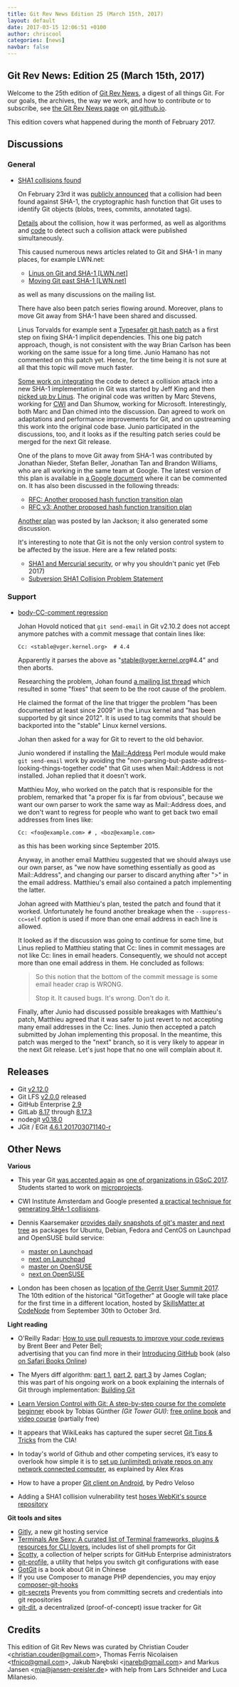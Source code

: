 ```yaml
---
title: Git Rev News Edition 25 (March 15th, 2017)
layout: default
date: 2017-03-15 12:06:51 +0100
author: chriscool
categories: [news]
navbar: false
---
```


## Git Rev News: Edition 25 (March 15th, 2017)

Welcome to the 25th edition of [Git Rev News](https://git.github.io/rev_news/rev_news/),
a digest of all things Git. For our goals, the archives, the way we work, and how to contribute or to
subscribe, see [the Git Rev News page](https://git.github.io/rev_news/rev_news/) on [git.github.io](http://git.github.io).

This edition covers what happened during the month of February 2017.

## Discussions

### General

* [SHA1 collisions found](https://public-inbox.org/git/20170223164306.spg2avxzukkggrpb@kitenet.net/)

  On February 23rd it was [publicly announced](https://security.googleblog.com/2017/02/announcing-first-sha1-collision.html)
  that a collision had been found against SHA-1, the cryptographic hash
  function that Git uses to identify Git objects (blobs, trees, commits,
  annotated tags).

  [Details](https://shattered.it/) about the collision, how it was
  performed, as well as algorithms and [code](https://github.com/cr-marcstevens/sha1collisiondetection)
  to detect such a collision attack were published simultaneously.

  This caused numerous news articles related to Git and SHA-1 in many
  places, for example LWN.net:

  - [Linus on Git and SHA-1 \[LWN.net\]](https://lwn.net/Articles/715621/)
  - [Moving Git past SHA-1 \[LWN.net\]](https://lwn.net/Articles/715716/)

  as well as many discussions on the mailing list.

  There have also been patch series flowing around. Moreover, plans to move Git
  away from SHA-1 have been shared and discussed.

  Linus Torvalds for example sent a
  [Typesafer git hash patch](https://public-inbox.org/git/CA+55aFxYs1zp2c-UPe8EfshNNOxRVxZ2H+ipsnG489NBsE+DLQ@mail.gmail.com/)
  as a first step on fixing SHA-1 implicit dependencies. This one big
  patch approach, though, is not consistent with the way Brian Carlson has
  been working on the same issue for a long time. Junio Hamano has
  not commented on this patch yet. Hence, for the time being it is not sure at all that
  this topic will move much faster.

  [Some work on integrating](http://public-inbox.org/git/20170223230536.tdmtsn46e4lnrimx@sigill.intra.peff.net/)
  the code to detect a collision attack into a new
  SHA-1 implementation in Git was started by Jeff King and
  then [picked up by Linus](http://public-inbox.org/git/alpine.LFD.2.20.1702281621050.22202@i7.lan/).
  The original code was written by Marc Stevens, working for
  [CWI](https://www.cwi.nl/research-groups/Cryptology) and Dan Shumow,
  working for Microsoft. Interestingly, both Marc and Dan chimed into the
  discussion. Dan agreed to work on adaptations and performance
  improvements for Git, and on upstreaming this work into the original
  code base.
  Junio participated in the discussions, too, and it looks as if the
  resulting patch series could be merged for the next Git release.

  One of the plans to move Git away from SHA-1 was contributed by
  Jonathan Nieder, Stefan Beller, Jonathan Tan and Brandon
  Williams, who are all working in the same team at Google. The latest
  version of this plan is available in
  [a Google document](https://goo.gl/gh2Mzc) where it can be commented
  on. It has also been discussed in the following threads:

  - [RFC: Another proposed hash function transition plan](https://public-inbox.org/git/20170304011251.GA26789@aiede.mtv.corp.google.com/)
  - [RFC v3: Another proposed hash function transition plan](https://public-inbox.org/git/20170307001709.GC26789@aiede.mtv.corp.google.com/)

  [Another plan](http://public-inbox.org/git/22708.8913.864049.452252@chiark.greenend.org.uk/)
  was posted by Ian Jackson; it also generated some discussion.

  It's interesting to note that Git is not the only version control
  system to be affected by the issue. Here are a few related posts:

  - [SHA1 and Mercurial security](https://www.mercurial-scm.org/wiki/mpm/SHA1), or why you shouldn't panic yet (Feb 2017)
  - [Subversion SHA1 Collision Problem Statement](http://blogs.collab.net/subversion/subversion-sha1-collision-problem-statement-prevention-remediation-options)

<!---
### Reviews
-->

### Support

* [body-CC-comment regression](https://public-inbox.org/git/20170216174924.GB2625@localhost/)

  Johan Hovold noticed that `git send-email` in Git v2.10.2 does not
  accept anymore patches with a commit message that contain lines like:

  ```
  Cc: <stable@vger.kernel.org>	# 4.4
  ```

  Apparently it parses the above as "stable@vger.kernel.org#4.4" and
  then aborts.

  Researching the problem, Johan found
  [a mailing list thread](https://public-inbox.org/git/vpqmvi8n71g.fsf@anie.imag.fr/)
  which resulted in some "fixes" that seem to be the root cause of the
  problem.

  He claimed the format of the line that trigger the problem
  "has been documented at least since 2009" in the Linux kernel and "has
  been supported by git since 2012". It is used to tag commits that
  should be backported into the "stable" Linux kernel versions.

  Johan then asked for a way for Git to revert to the old behavior.

  Junio wondered if installing the [Mail::Address](http://search.cpan.org/search?query=Mail%3A%3AAddress&mode=module) Perl module
  would make `git send-email` work by avoiding the
  "non-parsing-but-paste-address-looking-things-together code" that Git
  uses when Mail::Address is not installed. Johan replied that it
  doesn't work.

  Matthieu Moy, who worked on the patch that is responsible for the
  problem, remarked that "a proper fix is far from obvious", because we
  want our own parser to work the same way as Mail::Address does,
  and we don't want to regress for people who want to get back
  two email addresses from lines like:

  ```
  Cc: <foo@example.com> # , <boz@example.com>
  ```

  as this has been working since September 2015.

  Anyway, in another email Matthieu suggested that we should always use our
  own parser, as "we now have something essentially as good as
  Mail::Address", and changing our parser to discard anything after ">"
  in the email address. Matthieu's email also contained a patch
  implementing the latter.

  Johan agreed with Matthieu's plan, tested the patch and found that it
  worked. Unfortunately he found another breakage when the
  `--suppress-cc=self` option is used if more than one email address in
  each line is allowed.

  It looked as if the discussion was going to continue for some time, but
  Linus replied to Matthieu stating that Cc: lines in commit messages are
  not like Cc: lines in email headers. Consequently, we should not accept
  more than one email address in them. He concluded as follows:

  > So this notion that the bottom of the commit message is some email
  > header crap is WRONG.
  >
  > Stop it. It caused bugs. It's wrong. Don't do it.

  Finally, after Junio had discussed possible breakages with Matthieu's
  patch, Matthieu agreed that it was safer to just revert to not
  accepting many email addresses in the Cc: lines. Junio then accepted a
  patch submitted by Johan implementing this proposal.
  In the meantime, this patch was merged to the "next" branch,
  so it is very likely to appear in the next Git release.
  Let's just hope that no one will complain about it.

## Releases

* Git [v2.12.0](http://public-inbox.org/git/xmqqd1e72xs5.fsf@gitster.mtv.corp.google.com/)
* Git LFS [v2.0.0](https://github.com/blog/2328-git-lfs-2-0-0-released) released
* GitHub Enterprise [2.9](https://github.com/blog/2326-github-enterprise-2-9-is-here-with-pull-request-improvements-organization-wide-projects-and-google-cloud-platform-support)
* GitLab [8.17](https://about.gitlab.com/2017/02/22/gitlab-8-17-released/) through [8.17.3](https://about.gitlab.com/2017/03/10/gitlab-8-dot-17-dot-3-released/)
* nodegit [v0.18.0](https://github.com/nodegit/nodegit/releases/tag/v0.18.0)
* JGit / EGit [4.6.1.201703071140-r](http://dev.eclipse.org/mhonarc/lists/jgit-dev/msg03301.html)

## Other News

__Various__

* This year Git [was accepted again](http://public-inbox.org/git/CAP8UFD1+Yn8W3YXF6Wn3=7Kiim9h6WtK7cqDu1G0uF8+CuORQg@mail.gmail.com/) as
[one of organizations in GSoC 2017](https://summerofcode.withgoogle.com/organizations/5465129203269632/).
Students started to work on [microprojects](https://git.github.io/SoC-2017-Microprojects/).

* CWI Institute Amsterdam and Google presented [a practical technique for generating SHA-1 collisions](https://security.googleblog.com/2017/02/announcing-first-sha1-collision.html).

* Dennis Kaarsemaker [provides daily snapshots of git's master and next tree](http://public-inbox.org/git/1488208102.10235.3.camel@kaarsemaker.net/)
  as packages for Ubuntu, Debian, Fedora and CentOS on Launchpad and OpenSUSE build service:
   - [master on Launchpad](https://launchpad.net/~dennis/+archive/ubuntu/git-master)
   - [next on Launchpad](https://launchpad.net/~dennis/+archive/ubuntu/git-next)
   - [master on OpenSUSE](https://build.opensuse.org/project/show/home:seveas:git-master)
   - [next on OpenSUSE](https://build.opensuse.org/project/show/home:seveas:git-next)

* London has been chosen as [location of the Gerrit User Summit 2017](https://gitenterprise.me/2017/03/09/london-to-host-gerrit-user-summit-2017/). The 10th edition of the historical "GitTogether" at Google will take
place for the first time in a different location, hosted by [SkillsMatter at CodeNode](https://www.google.com/maps/search/Skills+Matter+%7C+CodeNode,+10+South+Place,+London,+EC2M+7EB,+GB/@51.5185967,-0.0882515,17z/data=!3m1!4b1) from September 30th to October 3rd.

__Light reading__

* O'Reilly Radar: [How to use pull requests to improve your code reviews](https://www.oreilly.com/ideas/how-to-use-pull-requests-to-improve-your-code-reviews) by Brent Beer and Peter Bell;  
  advertising that you can find more in their [Introducing GitHub](http://shop.oreilly.com/product/0636920067634.do) book (also [on Safari Books Online](https://www.safaribooksonline.com/library/view/introducing-github/9781491949801/))

* The Myers diff algorithm: [part 1](https://blog.jcoglan.com/2017/02/12/the-myers-diff-algorithm-part-1/), [part 2](https://blog.jcoglan.com/2017/02/15/the-myers-diff-algorithm-part-2/), [part 3](https://blog.jcoglan.com/2017/02/17/the-myers-diff-algorithm-part-3/) by James Coglan;  
  this was part of his ongoing work on a book explaining the internals of Git through implementation: [Building Git](https://building-git.launchrock.com/)

* [Learn Version Control with Git: A step-by-step course for the complete beginner](https://www.git-tower.com/learn/git/ebook/) ebook by Tobias Günther _(Git Tower GUI)_: [free online book](https://www.git-tower.com/learn/git/ebook/en/command-line/introduction) and [video course](https://www.git-tower.com/learn/git/videos) (partially free)

* It appears that WikiLeaks has captured the super secret [Git Tips & Tricks](https://wikileaks.org/ciav7p1/cms/page_1179773.html) from the CIA!

* In today's world of Github and other competing services, it’s easy to overlook how simple it is to [set up (unlimited) private repos on any network connected computer](https://www.alexkras.com/private-git-repository-on-any-computer/), as explained by Alex Kras

* How to have a proper [Git client on Android](https://pedronveloso.com/proper-git-client-android/), by Pedro Veloso

* Adding a SHA1 collision vulnerability test [hoses WebKit's source repository](https://news.ycombinator.com/item?id=13725093)

__Git tools and sites__

* [Gitly](https://gitly.io/), a new git hosting service
* [Terminals Are Sexy: A curated list of Terminal frameworks, plugins & resources for CLI lovers.](https://github.com/k4m4/terminals-are-sexy) includes list of shell prompts for Git
* [Scotty](https://github.com/larsxschneider/scotty), a collection of helper scripts for GitHub Enterprise administrators
* [git-profile](https://github.com/zeeshanu/git-profile), a utility that helps you switch git configurations with ease
* [GotGit](https://github.com/gotgit) is a book about Git in Chinese
* If you use Composer to manage PHP dependencies, you may enjoy [composer-git-hooks](https://github.com/BrainMaestro/composer-git-hooks)
* [git-secrets](https://github.com/awslabs/git-secrets) Prevents you from committing secrets and credentials into git repositories
* [git-dit](https://github.com/neithernut/git-dit), a decentralized (proof-of-concept) issue tracker for Git

## Credits

This edition of Git Rev News was curated by
Christian Couder &lt;<christian.couder@gmail.com>&gt;,
Thomas Ferris Nicolaisen &lt;<tfnico@gmail.com>&gt;,
Jakub Narębski &lt;<jnareb@gmail.com>&gt; and
Markus Jansen &lt;<mja@jansen-preisler.de>&gt;
with help from Lars Schneider and Luca Milanesio.
